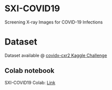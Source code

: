 # SXI-COVID19
Screening X-ray Images for COVID-19 Infections

# Dataset
Dataset available @ [covidx-cxr2 Kaggle Challenge](https://www.kaggle.com/andyczhao/covidx-cxr2)

## Colab notebook
SXI-COVID19 Colab: [Link](https://colab.research.google.com/github/peppocola/SXI-COVID19/blob/main/SXICOVID19.ipynb)
